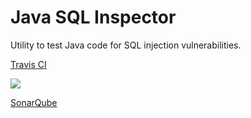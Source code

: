 # Java SQL Inspector
Utility to test Java code for SQL injection vulnerabilities.

[Travis CI](https://travis-ci.org/thomasleplus/java-sql-inspector)

<a href="https://travis-ci.org/thomasleplus/java-sql-inspector"><img src="https://api.travis-ci.org/thomasleplus/java-sql-inspector.png"></a>

[SonarQube](https://sonarqube.com/dashboard/index?id=org.leplus%3Ajava-sql-inspector)
